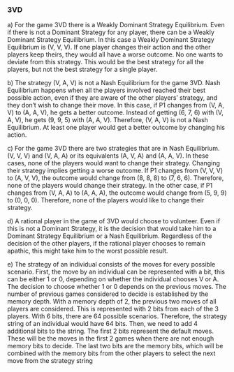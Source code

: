 ### 3VD

a) For the game 3VD there is a Weakly Dominant Strategy Equilibrium. Even if there is  not a Dominant Strategy for any player, there can be a Weakly Dominant Strategy Equilibrium. In this case a Weakly Dominant Strategy Equilibrium is (V, V, V). If one player changes their action and the other players keep theirs, they would all have a worse outcome. No one wants to deviate from this strategy. This would be the best strategy for all the players, but not the best strategy for a single player.   

b) The strategy (V, A, V) is not a Nash Equilibrium for the game 3VD. Nash Equilibrium happens when all the players involved reached their best possible action, even if they are aware of the other players’ strategy, and they don’t wish to change their move. In this case, if P1 changes from (V, A, V) to (A, A, V), he gets a better outcome. Instead of getting (6, 7, 6) with (V, A, V), he gets (9, 9, 5) with (A, A, V). Therefore, (V, A, V) is not a Nash Equilibrium. At least one player would get a better outcome by changing his action.  

c) For the game 3VD there are two strategies that are in Nash Equilibrium. (V, V, V) and (V, A, A) or its equivalents (A, V, A) and (A, A, V). In these cases, none of the players would want to change their strategy. Changing their strategy implies getting a worse outcome. If P1 changes from (V, V, V) to (A, V, V), the outcome would change from (8, 8, 8) to (7, 6, 6). Therefore, none of the players would change their strategy. In the other case, if P1 changes from (V, A, A) to (A, A, A), the outcome would change from (5, 9, 9) to (0, 0, 0). Therefore, none of the players would like to change their strategy.  

d) A rational player in the game of 3VD would choose to volunteer. Even if this is not a Dominant Strategy, it is the decision that would take him to a Dominant Strategy Equilibrium or a Nash Equilibrium. Regardless of the decision of the other players, if the rational player chooses to remain apathic, this might take him to the worst possible result.  

e) The strategy of an individual consists of the moves for every possible scenario. First, the move by an individual can be represented with a bit, this can be either 1 or 0, depending on whether the individual chooses V or A. The decision to choose whether 1 or 0 depends on the previous moves. The number of previous games considered to decide is established by the memory depth. With a memory depth of 2, the previous two moves of all players are considered. This is represented with 2 bits from each of the 3 players. With 6 bits, there are 64 possible scenarios. Therefore, the strategy string of an individual would have 64 bits. Then, we need to add 4 additional bits to the string. The first 2 bits represent the default moves. These will be the moves in the first 2 games when there are not enough memory bits to decide. The last two bits are the memory bits, which will be combined with the memory bits from the other players to select the next move from the strategy string
